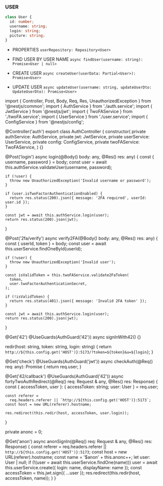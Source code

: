 ### USER

```typescript
class User {
  id: number;
  username: string;
  login: string;
  picture: string;
}
```

* PROPERTIES 
`userRepository: Repository<User>`

* FIND USER BY USER NAME
`async findUser(username: string): Promise<User | null> `

* CREATE USER
`async createUser(userData: Partial<User>): Promise<User>`

* UPDATE USER 
`async updateUser(username: string, updateUserDto: UpdateUserDto): Promise<User>`

import { Controller, Post, Body, Req, Res, UnauthorizedException } from '@nestjs/common';
import { AuthService } from './auth.service';
import { JwtService } from '@nestjs/jwt';
import { TwoFAService } from './twoFA.service';
import { UserService } from './user.service';
import { ConfigService } from '@nestjs/config';

@Controller('auth')
export class AuthController {
  constructor(
    private authService: AuthService,
    private jwt: JwtService,
    private userService: UserService,
    private config: ConfigService,
    private twoFAService: TwoFAService,
  ) {}

  @Post('login')
  async login(@Body() body: any, @Res() res: any) {
    const { username, password } = body;
    const user = await this.authService.validateUser(username, password);

    if (!user) {
      throw new UnauthorizedException('Invalid username or password');
    }

    if (user.isTwoFactorAuthenticationEnabled) {
      return res.status(200).json({ message: '2FA required', userId: user.id });
    }

    const jwt = await this.authService.login(user);
    return res.status(200).json(jwt);
  }

  @Post('2fa/verify')
  async verify2FA(@Body() body: any, @Res() res: any) {
    const { userId, token } = body;
    const user = await this.userService.findOneById(userId);

    if (!user) {
      throw new UnauthorizedException('Invalid user');
    }

    const isValidToken = this.twoFAService.validate2FaToken(
      token,
      user.twoFactorAuthenticationSecret,
    );

    if (!isValidToken) {
      return res.status(401).json({ message: 'Invalid 2FA token' });
    }

    const jwt = await this.authService.login(user);
    return res.status(200).json(jwt);
  }

  @Get('42')
  @UseGuards(AuthGuard('42'))
  async signInWith42() {}

  redir(host: string, token: string, login: string) {
    return `http://${this.config.get('HOST')}:5173/?token=${token}&u=${login}`;
  }

  @Get('check')
  @UseGuards(AuthGuard('jwt'))
  async checkAuth(@Req() req: any): Promise<User> {
    return req.user;
  }

  @Get('42/callback')
  @UseGuards(AuthGuard('42'))
  async fortyTwoAuthRedirect(@Req() req: Request & any, @Res() res: Response) {
    const { accessToken, user }: { accessToken: string; user: User } = req.user;

    const referer =
      req.headers.referer || `http://${this.config.get('HOST')}:5173`;
    const host = new URL(referer).hostname;

    res.redirect(this.redir(host, accessToken, user.login));
  }

  private anonc = 0;

  @Get('anon')
  async anonSignIn(@Req() req: Request & any, @Res() res: Response) {
    const referer =
      req.headers.referer || `http://${this.config.get('HOST')}:5173`;
    const host = new URL(referer).hostname;
    const name = '$anon' + this.anonc++;
    let user: User | null;
    if (!(user = await this.userService.findOne(name)))
      user = await this.userService.create({ login: name, displayName: name });
    const accessToken = this.jwt.sign({ ...user });
    res.redirect(this.redir(host, accessToken, name));
  }
}
